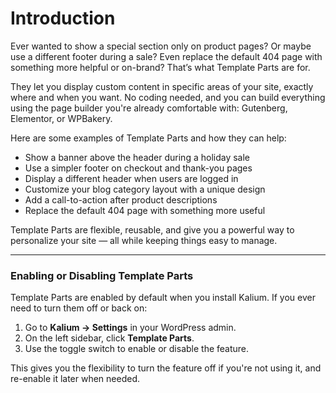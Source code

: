 # Introduction

Ever wanted to show a special section only on product pages? Or maybe use a different footer during a sale? Even replace the default 404 page with something more helpful or on-brand? That’s what Template Parts are for.

They let you display custom content in specific areas of your site, exactly where and when you want. No coding needed, and you can build everything using the page builder you're already comfortable with: Gutenberg, Elementor, or WPBakery.

Here are some examples of Template Parts and how they can help:

* Show a banner above the header during a holiday sale
* Use a simpler footer on checkout and thank-you pages
* Display a different header when users are logged in
* Customize your blog category layout with a unique design
* Add a call-to-action after product descriptions
* Replace the default 404 page with something more useful

Template Parts are flexible, reusable, and give you a powerful way to personalize your site — all while keeping things easy to manage.

***

### Enabling or Disabling Template Parts

Template Parts are enabled by default when you install Kalium. If you ever need to turn them off or back on:

1. Go to **Kalium → Settings** in your WordPress admin.
2. On the left sidebar, click **Template Parts**.
3. Use the toggle switch to enable or disable the feature.

This gives you the flexibility to turn the feature off if you're not using it, and re-enable it later when needed.
